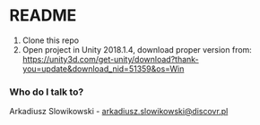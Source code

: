 # README #

1. Clone this repo
2. Open project in Unity 2018.1.4, download proper version from: https://unity3d.com/get-unity/download?thank-you=update&download_nid=51359&os=Win

### Who do I talk to? ###

Arkadiusz Slowikowski - arkadiusz.slowikowski@discovr.pl
